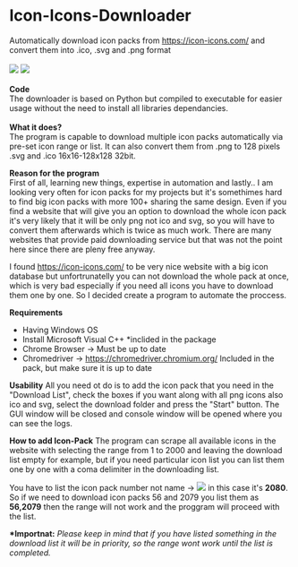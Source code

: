 # Icon-Icons-Downloader
Automatically download icon packs from https://icon-icons.com/  and convert them into .ico, .svg and .png format
</br></br>
<img src="https://i.gyazo.com/12d82c3e49a12db7e26b43736726d4ee.png"></img>
<img src="https://i.gyazo.com/b375156ea0298fe1f4dd07adb08060b1.png"></img>
</br></br>
<b>Code</b></br>
The downloader is based on Python but compiled to executable for easier usage without the need to install all libraries dependancies.
<br><br>
<b>What it does?</b></br>
The program is capable to download multiple icon packs automatically via pre-set icon range or list. It can also convert them from .png to 128 pixels .svg and .ico 16x16-128x128 32bit.

<b>Reason for the program</b></br>
First of all, learning new things, expertise in automation and lastly.. I am looking very often for icon packs for my projects but it's somethimes hard to find big icon packs with more 100+  sharing the same design. Even if you find a website that will give you an option to download the whole icon pack it's very likely that it will be only png not ico and svg, so you will have to convert them afterwards which is twice as much work. There are many websites that provide paid downloading service but that was not the point here since there are pleny free anyway. 

I found https://icon-icons.com/ to be very nice website with a big icon database but unfortrunatelly you can not download the whole pack at once, which is very bad especially if you need all icons you have to download them one by one. So I decided create a program to automate the proccess.

<b>Requirements</b>
  - Having Windows OS
  - Install Microsoft Visual C++ *inclided in the package
  - Chrome Browser -> Must be up to date
  - Chromedriver -> https://chromedriver.chromium.org/ Included in the pack, but make sure it is up to date
  
<b>Usability</b>
All you need ot do is to add the icon pack that you need in the "Download List", check the boxes if you want along with all png icons also ico and svg, select the download folder and press the "Start" button. The GUI window will be closed and console window will be opened where you can see the logs.

<b>How to add Icon-Pack</b>
The program can scrape all available icons in the website with selecting the range from 1 to 2000 and leaving the download list empty for example, but if you need particular icon list you can list them one by one with a coma delimiter in the downloading list.

You have to list the icon pack number not name -> <img src="https://i.gyazo.com/bdccaa577875877cdf1d18b34908daa0.png"></img> in this case it's <b>2080</b>. So if we need to download icon packs 56 and 2079 you list them as <b>56,2079</b> then the range will not work and the proggram will proceed with the list.

<b>*Importnat:</b><i> Please keep in mind that if you have listed something in the download list it will be in priority, so the range wont work until the list is completed. </i>

